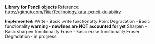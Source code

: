 ﻿**Library for Pencil objects**
Reference: https://github.com/PillarTechnology/kata-pencil-durability

**Implemented:**
Write - Basic write functionality
Point Degradation - Basic functionality **warning - newlines are NOT accounted for yet**
Sharpen - Basic sharpen functionality
Erase - Basic erase functionality
Eraser Degradation - in progress
